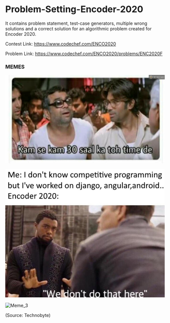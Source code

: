 # Problem-Setting-Encoder-2020
It contains problem statement, test-case generators, multiple wrong solutions and a correct solution for an algorithmic problem created for Encoder 2020.

Contest Link:
https://www.codechef.com/ENCO2020

Problem Link: https://www.codechef.com/ENCO2020/problems/ENC2020F

### MEMES

![Meme_1](https://github.com/code-abil/Problem-Setting-Encoder-2020/blob/master/memes/meme_1.jpeg)

![Meme_2](https://github.com/code-abil/Problem-Setting-Encoder-2020/blob/master/memes/meme_2.jpeg)

![Meme_3](https://github.com/code-abil/Problem-Setting-Encoder-2020/blob/master/memes/meme3.gif)

(Source: Technobyte)


